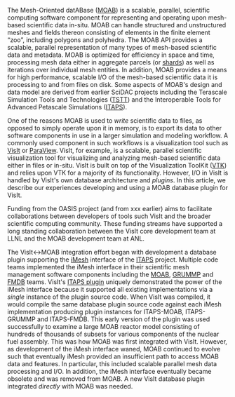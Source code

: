 
The Mesh-Oriented datABase ([MOAB](https://sigma.mcs.anl.gov/moab-library/)) is a scalable, parallel, scientific computing software component for representing and operating upon mesh-based scientific data in-situ.
MOAB can handle structured and unstructured meshes and fields thereon consisting of elements in the finite element “zoo”, including polygons and polyhedra.
The MOAB API provides a scalable, parallel representation of many types of mesh-based scientific data and metadata.
MOAB is optimized for efficiency in space and time, processing mesh data either in aggregate parcels (or [shards](https://en.wikipedia.org/wiki/Shard_(database_architecture))) as well as iterations over individual mesh entities.
In addition, MOAB provides a means for high performance, scalable I/O of the mesh-based scientific data it is processing to and from files on disk.
Some aspects of MOAB's design and data model are derived from earlier SciDAC projects including the Terascale Simulation Tools and Technologies ([TSTT](https://www.researchgate.net/publication/259197545_The_TSTTM_Interface)) and the Interoperable Tools for Advanced Petascale Simulations ([ITAPS](https://www.osti.gov/biblio/971531/)).

One of the reasons MOAB is used to *write* scientific data to files, as opposed to simply operate upon it in memory, is to export its data to other software components in use in a larger simulation and modeling workflow.
A commonly used component in such workflows is a visualization tool such as [VisIt](https://visit.llnl.gov) or [ParaView](https://www.paraview.org).
VisIt, for example, is a scalable, parallel scientific visualization tool for visualizing and analyzing mesh-based scientific data either in files or in-situ.
VisIt is built on top of the Visualization ToolKit ([VTK](https://vtk.org)) and relies upon VTK for a majority of its functionality.
However, I/O in VisIt is handled by VisIt's own database architecture and *plugins*.
In this article, we describe our experiences developing and using a MOAB database plugin for VisIt.

Funding from the OASIS project (and from xxx earlier) aims to facilitate collaborations between developers of tools such VisIt and the broader scientific computing community.
These funding streams have supported a long standing collaboration between the VisIt core development team at LLNL and the MOAB development team at ANL.

The VisIt<->MOAB integration effort began with development a database plugin supporting the [iMesh](https://markcmiller86.github.io/ITAPS/software/iMesh_html/i_mesh_8h.html) interface of the [ITAPS]() project.
Multiple code teams implemented the iMesh interface in their scientific mesh management software components including the [MOAB](https://sigma.mcs.anl.gov/moab-library/), [GRUMMP](https://www.researchgate.net/publication/254313656_GRUMMP_User's_Guide) and [FMDB](https://scorec.rpi.edu/FMDB/) teams.
VisIt's [ITAPS plugin](https://github.com/visit-dav/visit/blob/2.10RC/src/databases/ITAPS_C/avtITAPS_CFileFormat.C) uniquely demonstrated the power of the iMesh interface because it supported all existing implementations via a *single* instance of the plugin source code.
When VisIt was compiled, it would compile the same database plugin source code against each iMesh implementation producing plugin instances for ITAPS-MOAB, ITAPS-GRUMMP and ITAPS-FMDB.
This early version of the plugin was used successfully to examine a large MOAB reactor model consisting of hundreds of thousands of subsets for various components of the nuclear fuel assembly.
This was how MOAB was first integrated with VisIt.
However, as development of the iMesh interface waned, MOAB continued to evolve such that eventually iMesh provided an insufficient path to access MOAB data and features.
In particular, this included scalable parallel mesh data processing and I/O.
In addition, the iMesh interface eventually became obsolete and was removed from MOAB.
A new VisIt database plugin integrated *directly* with MOAB was needed.






